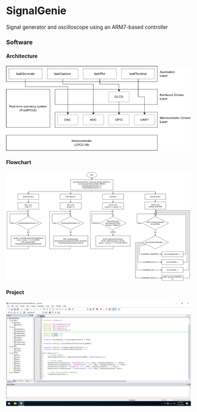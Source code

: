 # SignalGenie
Signal generator and oscilloscope using an ARM7-based controller

### Software 
#### Architecture
![Software Architecture](docs/system-diagrams-software-architecture.drawio.png)

#### Flowchart
![Software Flowchart](docs/system-diagrams-flowchart.drawio.png)

#### Project
![Project](docs/Screenshot_win10_2024-12-19_20:57:04.png)

